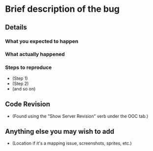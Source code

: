# Brief description of the bug

## Details

### What you expected to happen

### What actually happened

### Steps to reproduce

- (Step 1)
- (Step 2)
- (and so on)

## Code Revision

- (Found using the "Show Server Revision" verb under the OOC tab.)

## Anything else you may wish to add

- (Location if it's a mapping issue, screenshots, sprites, etc.)
